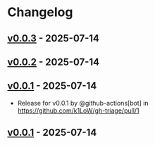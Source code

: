 # Changelog

## [v0.0.3](https://github.com/k1LoW/gh-triage/compare/v0.0.2...v0.0.3) - 2025-07-14

## [v0.0.2](https://github.com/k1LoW/gh-triage/compare/v0.0.1...v0.0.2) - 2025-07-14

## [v0.0.1](https://github.com/k1LoW/gh-triage/commits/v0.0.1) - 2025-07-14
- Release for v0.0.1 by @github-actions[bot] in https://github.com/k1LoW/gh-triage/pull/1

## [v0.0.1](https://github.com/k1LoW/gh-triage/commits/v0.0.1) - 2025-07-14
